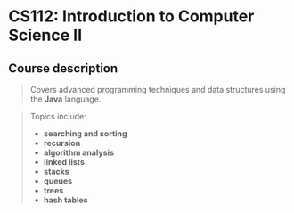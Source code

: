 # CS112: Introduction to Computer Science II
## Course description
> Covers advanced programming techniques and data structures using the **Java** language.

> Topics include:
> - **searching and sorting**
> - **recursion**
> - **algorithm analysis**
> - **linked lists**
> - **stacks**
> - **queues**
> - **trees**
> - **hash tables**
